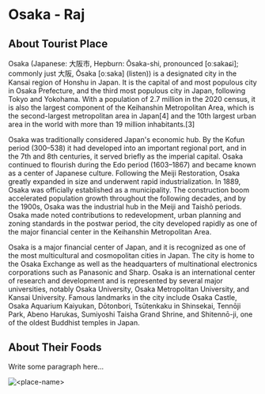 # Osaka - Raj

## About Tourist Place 
Osaka (Japanese: 大阪市, Hepburn: Ōsaka-shi, pronounced [oːsakaɕi]; commonly just 大阪, Ōsaka [oːsaka] (listen)) is a designated city in the Kansai region of Honshu in Japan. It is the capital of and most populous city in Osaka Prefecture, and the third most populous city in Japan, following Tokyo and Yokohama. With a population of 2.7 million in the 2020 census, it is also the largest component of the Keihanshin Metropolitan Area, which is the second-largest metropolitan area in Japan[4] and the 10th largest urban area in the world with more than 19 million inhabitants.[3]

Osaka was traditionally considered Japan's economic hub. By the Kofun period (300–538) it had developed into an important regional port, and in the 7th and 8th centuries, it served briefly as the imperial capital. Osaka continued to flourish during the Edo period (1603–1867) and became known as a center of Japanese culture. Following the Meiji Restoration, Osaka greatly expanded in size and underwent rapid industrialization. In 1889, Osaka was officially established as a municipality. The construction boom accelerated population growth throughout the following decades, and by the 1900s, Osaka was the industrial hub in the Meiji and Taishō periods. Osaka made noted contributions to redevelopment, urban planning and zoning standards in the postwar period, the city developed rapidly as one of the major financial center in the Keihanshin Metropolitan Area.

Osaka is a major financial center of Japan, and it is recognized as one of the most multicultural and cosmopolitan cities in Japan. The city is home to the Osaka Exchange as well as the headquarters of multinational electronics corporations such as Panasonic and Sharp. Osaka is an international center of research and development and is represented by several major universities, notably Osaka University, Osaka Metropolitan University, and Kansai University. Famous landmarks in the city include Osaka Castle, Osaka Aquarium Kaiyukan, Dōtonbori, Tsūtenkaku in Shinsekai, Tennōji Park, Abeno Harukas, Sumiyoshi Taisha Grand Shrine, and Shitennō-ji, one of the oldest Buddhist temples in Japan.

## About Their Foods
Write some paragraph here...

<img align="center" src="https://a.travel-assets.com/findyours-php/viewfinder/images/res70/477000/477571-Osaka.jpg" alt="<place-name>"/>

<!--Example: <img align="center" src="https://lotustours.in/assets/img/taj/photo-room-detail-1.jpg" alt="Taj Mahal"/> -->
